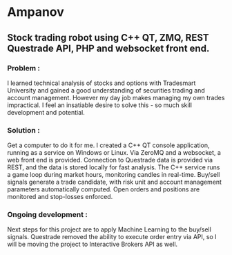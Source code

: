 # Ampanov
## Stock trading robot using C++ QT, ZMQ, REST Questrade API, PHP and websocket front end.

### Problem : 

I learned technical analysis of stocks and options with Tradesmart University and gained a good understanding of securities trading and account management.  However my day job makes managing my own trades impractical.  I feel an insatiable desire to solve this - so much skill development and potential.

### Solution : 

Get a computer to do it for me.  I created a C++ QT console application, running as a service on Windows or Linux.  Via ZeroMQ and a websocket, a web front end is provided.  Connection to Questrade data is provided via REST, and the data is stored locally for fast analysis.  The C++ service runs a game loop during market hours, monitoring candles in real-time.  Buy/sell signals generate a trade candidate, with risk unit and account management parameters automatically computed.  Open orders and positions are monitored and stop-losses enforced.

### Ongoing development : 

Next steps for this project are to apply Machine Learning to the buy/sell signals.  Questrade removed the ability to execute order entry via API, so I will be moving the project to Interactive Brokers API as well.
